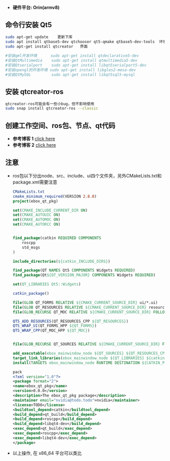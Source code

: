 * **硬件平台: Orin(armv8)**
## 命令行安装 Qt5
```bash
sudo apt-get update    更新下库
sudo apt install qtbase5-dev qtchooser qt5-qmake qtbase5-dev-tools  环境
sudo apt-get install qtcreator   界面
 
#安装qml开发环境      sudo apt-get install qtdeclarative5-dev
#安装QtMultimedia    sudo apt-get install qtmultimedia5-dev
#安装Qtserialport    sudo apt-get install libqt5serialport5-dev
#安装opengl的开发环境 sudo apt-get install libgles2-mesa-dev
#安装QtMySQL         sudo apt-get install libqt5sql5-mysql
```
## 安装 qtcreator-ros
```bash
qtcreator-ros可能会有一些小bug，但不影响使用
sudo snap install qtcreator-ros --classic 
```
## 创建工作空间、ros包、节点、qt代码
* **参考博客 1** [click here](https://blog.csdn.net/YMGogre/article/details/130588657)
* **参考博客 2** [click here](https://blog.csdn.net/m0_67254672/article/details/131939083?ops_request_misc=&request_id=&biz_id=102&utm_term=qt%20creator%20ros&utm_medium=distribute.pc_search_result.none-task-blog-2~all~sobaiduweb~default-0-131939083.nonecase&spm=1018.2226.3001.4187)
## 注意 ##
* ros包以下分出node、src、include、ui四个文件夹，另外CMakeLists.txt和package.xml需要注意
  
  ```cmake
  CMakeLists.txt
  cmake_minimum_required(VERSION 2.8.0)
  project(ebox_qt_pkg)

  set(CMAKE_INCLUDE_CURRENT_DIR ON)
  set(CMAKE_AUTOUIC ON)
  set(CMAKE_AUTOMOC ON)
  set(CMAKE_AUTORCC ON)


  find_package(catkin REQUIRED COMPONENTS
      roscpp
      std_msgs
  )

  include_directories(${catkin_INCLUDE_DIRS})

  find_package(QT NAMES Qt5 COMPONENTS Widgets REQUIRED)
  find_package(Qt${QT_VERSION_MAJOR} COMPONENTS Widgets REQUIRED)

  set(QT_LIBRARIES Qt5::Widgets)

  catkin_package()

  file(GLOB QT_FORMS RELATIVE ${CMAKE_CURRENT_SOURCE_DIR} ui/*.ui)
  file(GLOB QT_RESOURCES RELATIVE ${CMAKE_CURRENT_SOURCE_DIR} resources/*.qrc)
  file(GLOB_RECURSE QT_MOC RELATIVE ${CMAKE_CURRENT_SOURCE_DIR} FOLLOW_SYMLINKS include/ebox_qt_pkg/*.hpp *.h)

  QT5_ADD_RESOURCES(QT_RESOURCES_CPP ${QT_RESOURCES})
  QT5_WRAP_UI(QT_FORMS_HPP ${QT_FORMS})
  QT5_WRAP_CPP(QT_MOC_HPP ${QT_MOC})


  file(GLOB_RECURSE QT_SOURCES RELATIVE ${CMAKE_CURRENT_SOURCE_DIR} FOLLOW_SYMLINKS src/*.cpp)

  add_executable(ebox_mainwindow_node ${QT_SOURCES} ${QT_RESOURCES_CPP} ${QT_FORMS_HPP} ${QT_MOC_HPP} )
  target_link_libraries(ebox_mainwindow_node ${QT_LIBRARIES} ${catkin_LIBRARIES})
  install(TARGETS ebox_mainwindow_node RUNTIME DESTINATION ${CATKIN_PACKAGE_BIN_DESTINATION})
  ```
  ```xml
  pack
  <?xml version="1.0"?>
  <package format="2">
  <name>ebox_qt_pkg</name>
  <version>0.0.0</version>
  <description>The ebox_qt_pkg package</description>
  <maintainer email="nvidia@todo.todo">nvidia</maintainer>
  <license>TODO</license>
  <buildtool_depend>catkin</buildtool_depend>
  <build_depend>qt_build</build_depend>
  <build_depend>roscpp</build_depend>
  <build_depend>libqt4-dev</build_depend>
  <exec_depend>qt_build</exec_depend>
  <exec_depend>roscpp</exec_depend>
  <exec_depend>libqt4-dev</exec_depend>
  </package>
  ```
* 以上操作, 在 x86_64 平台可以类比




